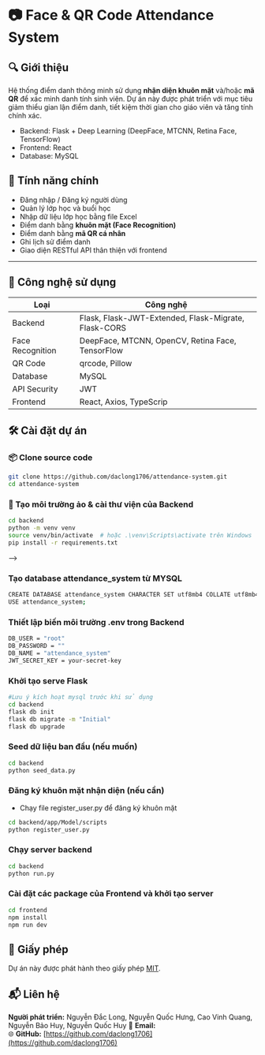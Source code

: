 # 📷 Face & QR Code Attendance System

## 🔍 Giới thiệu

Hệ thống điểm danh thông minh sử dụng **nhận diện khuôn mặt** và/hoặc **mã QR** để xác minh danh tính sinh viên. Dự án này được phát triển với mục tiêu giảm thiểu gian lận điểm danh, tiết kiệm thời gian cho giáo viên và tăng tính chính xác.

- Backend: Flask + Deep Learning (DeepFace, MTCNN, Retina Face, TensorFlow)
- Frontend: React
- Database: MySQL

## 🎯 Tính năng chính

- Đăng nhập / Đăng ký người dùng
- Quản lý lớp học và buổi học
- Nhập dữ liệu lớp học bằng file Excel
- Điểm danh bằng **khuôn mặt (Face Recognition)**
- Điểm danh bằng **mã QR cá nhân**
- Ghi lịch sử điểm danh
- Giao diện RESTful API thân thiện với frontend

---

## 🧰 Công nghệ sử dụng

| Loại             | Công nghệ                                            |
| ---------------- | ---------------------------------------------------- |
| Backend          | Flask, Flask-JWT-Extended, Flask-Migrate, Flask-CORS |
| Face Recognition | DeepFace, MTCNN, OpenCV, Retina Face, TensorFlow     |
| QR Code          | qrcode, Pillow                                       |
| Database         | MySQL                                                |
| API Security     | JWT                                                  |
| Frontend         | React, Axios, TypeScrip                              |

## 🛠️ Cài đặt dự án

### 📦 Clone source code

```bash
git clone https://github.com/daclong1706/attendance-system.git
cd attendance-system
```

### 🐍 Tạo môi trường ảo & cài thư viện của Backend

```bash
cd backend
python -m venv venv
source venv/bin/activate  # hoặc .\venv\Scripts\activate trên Windows
pip install -r requirements.txt
```

<!-- ```bash
cd backend/app/Model
pip install -r requirements.txt
``` --> -->

### Tạo database attendance_system từ MYSQL

```bash
CREATE DATABASE attendance_system CHARACTER SET utf8mb4 COLLATE utf8mb4_unicode_ci;
USE attendance_system;
```

### Thiết lập biến môi trường .env trong Backend

```bash
DB_USER = "root"
DB_PASSWORD = ""
DB_NAME = "attendance_system"
JWT_SECRET_KEY = your-secret-key
```

### Khởi tạo serve Flask

```bash
#Lưu ý kích hoạt mysql trước khi sử dụng
cd backend
flask db init
flask db migrate -m "Initial"
flask db upgrade
```

### Seed dữ liệu ban đầu (nếu muốn)

```bash
cd backend
python seed_data.py
```

### Đăng ký khuôn mặt nhận diện (nếu cần)

- Chạy file register_user.py để đăng ký khuôn mặt

```bash
cd backend/app/Model/scripts
python register_user.py
```

### Chạy server backend

```bash
cd backend
python run.py
```

### Cài đặt các package của Frontend và khởi tạo server

```bash
cd frontend
npm install
npm run dev
```

## 📄 Giấy phép

Dự án này được phát hành theo giấy phép [MIT](./LICENSE).

## 📬 Liên hệ

**Người phát triển:** Nguyễn Đắc Long, Nguyễn Quốc Hưng, Cao Vinh Quang, Nguyễn Bảo Huy, Nguyễn Quốc Huy
📧 **Email:**  
🌐 **GitHub:** [https://github.com/daclong1706](https://github.com/daclong1706)

<!-- ## Frontend

npm install
npm run dev

## Backend

pip install -r requirements.txt

flask db init
flask db migrate -m "Initial"
flask db upgrade


## Hướng dẫn chạy code
### B1: Cài đặt các thư viện cần thiết
 pip install -r requirements.txt
### B2: Thực hiện chạy code file register_user.py để tạo ra học sinh mới. Với mội học sinh mới cần cung cấp 5 tấm hình. Các tấm hình này sẽ được chuyển sang file numpy và bị xóa đi.
### B3: Thực hiện chạy file mark_attendance.py để điểm danh. Người điểm danh sẽ chụp 1 tấm ảnh và code sẽ so sánh độ tương đồng với các embedding đang có trong database. Nếu điểm danh thành công thông tin của học sinh sẽ được lưu vào file attendance.csv	 -->
